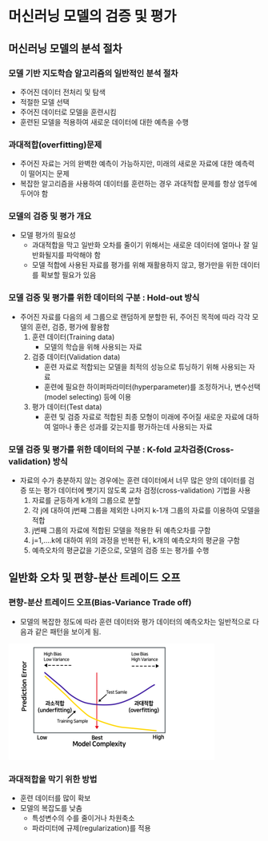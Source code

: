 # 머신러닝 모델의 검증 및 평가
## 머신러닝 모델의 분석 절차
### 모델 기반 지도학습 알고리즘의 일반적인 분석 절차
- 주어진 데이터 전처리 및 탐색
- 적절한 모델 선택
- 주어진 데이터로 모델을 훈련시킴
- 훈련된 모델을 적용하여 새로운 데이터에 대한 예측을 수행

### 과대적합(overfitting)문제
- 주어진 자료는 거의 완벽한 예측이 가능하지만, 미래의 새로운 자료에 대한 예측력이 떨어지는 문제
- 복잡한 알고리즘을 사용하여 데이터를 훈련하는 경우 과대적합 문제를 항상 염두에 두어야 함

### 모델의 검증 및 평가 개요
- 모델 평가의 필요성
    - 과대적합을 막고 일반화 오차를 줄이기 위해서는 새로운 데이터에 얼마나 잘 일반화될지를 파악해야 함
    - 모델 적합에 사용된 자료를 평가를 위해 재활용하지 않고, 평가만을 위한 데이터를 확보할 필요가 있음

### 모델 검증 및 평가를 위한 데이터의 구분 : Hold-out 방식
- 주어진 자료를 다음의 세 그룹으로 랜덤하게 분할한 뒤, 주어진 목적에 따라 각각 모델의 훈련, 검증, 평가에 활용함
    1. 훈련 데이터(Training data)
        - 모델의 학습을 위해 사용되는 자료
    2. 검증 데이터(Validation data)
        - 훈련 자료로 적합되는 모델을 최적의 성능으로 튜닝하기 위해 사용되는 자료
        - 훈련에 필요한 하이퍼파라미터(hyperparameter)를 조정하거나, 변수선택(model selecting) 등에 이용
    3. 평가 데이터(Test data)
        - 훈련 및 검증 자료로 적합된 최종 모형이 미래에 주어질 새로운 자료에 대하여 얼마나 좋은 성과를 갖는지를 평가하는데 사용되는 자료

### 모델 검증 및 평가를 위한 데이터의 구분 : K-fold 교차검증(Cross-validation) 방식
- 자료의 수가 충분하지 않는 경우에는 훈련 데이터에서 너무 많은 양의 데이터를 검증 또는 평가 데이터에 뺏기지 않도록 교차 검정(cross-validation) 기법을 사용
    1. 자료를 균등하게 k개의 그룹으로 분할
    2. 각 j에 대하여 j번째 그룹을 제외한 나머지 k-1개 그룹의 자료를 이용하여 모델을 적합
    3. j번째 그룹의 자료에 적합된 모델을 적용한 뒤 예측오차를 구함
    4. j=1,....k에 대하여 위의 과정을 반복한 뒤, k개의 예측오차의 평균을 구함
    5. 예측오차의 평균값을 기준으로, 모델의 검증 또는 평가를 수행

## 일반화 오차 및 편향-분산 트레이드 오프
### 편향-분산 트레이드 오프(Bias-Variance Trade off)
- 모델의 복잡한 정도에 따라 훈련 데이터와 평가 데이터의 예측오차는 일반적으로 다음과 같은 패턴을 보이게 됨.

![alt text](캡쳐이미지/편향-분산트레이드오프.PNG)

### 과대적합을 막기 위한 방법
- 훈련 데이터를 많이 확보
- 모델의 복잡도를 낮춤
    - 특성변수의 수를 줄이거나 차원축소
    - 파라미터에 규제(regularization)를 적용